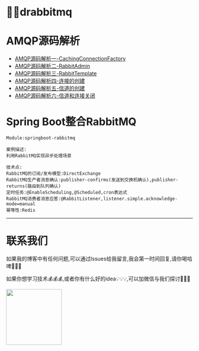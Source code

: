 # 🐰🐇drabbitmq

# AMQP源码解析

* [AMQP源码解析一-CachingConnectionFactory](https://github.com/dlinka/drabbitmq/issues/6)
* [AMQP源码解析二-RabbitAdmin](https://github.com/dlinka/drabbitmq/issues/7)
* [AMQP源码解析三-RabbitTemplate](https://github.com/dlinka/drabbitmq/issues/8)
* [AMQP源码解析四-连接的创建](https://github.com/dlinka/drabbitmq/issues/9)
* [AMQP源码解析五-信道的创建](https://github.com/dlinka/drabbitmq/issues/10)
* [AMQP源码解析六-信道和连接关闭](https://github.com/dlinka/drabbitmq/issues/11)

# Spring Boot整合RabbitMQ

    Module:springboot-rabbitmq

    案例描述:
    利用RabbitMQ实现异步处理场景
    
    技术点:
    RabbitMQ的订阅/发布模型:DirectExchange
    RabbitMQ生产者消息确认:publisher-confirms(发送到交换机确认),publisher-returns(路由到队列确认)
    定时任务:@EnableScheduling,@Scheduled,cron表达式
    RabbitMQ消费者消息应答:@RabbitListener,listener.simple.acknowledge-mode=manual
    幂等性:Redis

---

# 联系我们

如果我的博客中有任何问题,可以通过Issues给我留言,我会第一时间回复,请你喝哈啤🍺🍺🍺

如果你想学习技术💰💰💰,或者你有什么好的idea💡💡💡,可以加微信与我们探讨🐒🐒🐒

<img width="150" height="150" src="https://user-images.githubusercontent.com/4274041/82111702-89fb3480-9779-11ea-97a9-c1ee1ee4e7be.png"/>
